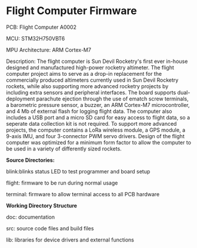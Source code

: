 <h1>Flight Computer Firmware</h1>

<p>PCB: Flight Computer A0002</p>
<p>MCU: STM32H750VBT6 </p>
<p>MPU Architecture: ARM Cortex-M7</p>

<p>Description: The flight computer is Sun Devil Rocketry's first ever in-house designed and manufactured high-power rocketry altimeter. The flight computer project aims to serve as a drop-in replacement for the commercially produced altimeters currently used in Sun Devil Rocketry rockets, while also supporting more advanced rocketry projects by including extra sensors and peripheral interfaces. The board supports dual-deployment parachute ejection through the use of ematch screw terminals, a barometric pressure sensor, a buzzer, an ARM Cortex-M7 microcontroller, and 4 Mb of external flash for logging flight data. The computer also includes a USB port and a micro SD card for easy access to flight data, so a seperate data collection kit is not required. To support more advanced projects, the computer contains a LoRa wireless module, a GPS module, a 9-axis IMU, and four 3-connector PWM servo drivers. Design of the flight computer was optimized for a minimum form factor to allow the computer to be used in a variety of differently sized rockets. </p>

<p><b>Source Directories:</b></p>
<p>
blink:blinks status LED to test programmer and board setup 

flight: firmware to be run during normal usage 

terminal: firmware to allow terminal access to all PCB hardware 
</p>

<p><b>Working Directory Structure</b></p>

<p>
doc: documentation

src: source code files and build files

lib: libraries for device drivers and external functions
</p>
